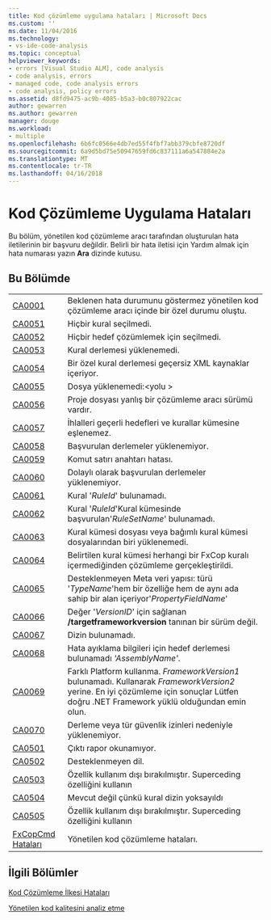 ```yaml
---
title: Kod çözümleme uygulama hataları | Microsoft Docs
ms.custom: ''
ms.date: 11/04/2016
ms.technology:
- vs-ide-code-analysis
ms.topic: conceptual
helpviewer_keywords:
- errors [Visual Studio ALM], code analysis
- code analysis, errors
- managed code, code analysis errors
- code analysis, policy errors
ms.assetid: d8fd9475-ac9b-4085-b5a3-b0c807922cac
author: gewarren
ms.author: gewarren
manager: douge
ms.workload:
- multiple
ms.openlocfilehash: 6b6fc0566e4db7ed55f4fbf7abb379cbfe8720df
ms.sourcegitcommit: 6a9d5bd75e50947659fd6c837111a6a547884e2a
ms.translationtype: MT
ms.contentlocale: tr-TR
ms.lasthandoff: 04/16/2018
---
```

# <a name="code-analysis-application-errors"></a>Kod Çözümleme Uygulama Hataları
Bu bölüm, yönetilen kod çözümleme aracı tarafından oluşturulan hata iletilerinin bir başvuru değildir. Belirli bir hata iletisi için Yardım almak için hata numarası yazın **Ara** dizinde kutusu.  
  
## <a name="in-this-section"></a>Bu Bölümde  
  
|||  
|-|-|  
|[CA0001](ca0001.md)|Beklenen hata durumunu göstermez yönetilen kod çözümleme aracı içinde bir özel durumu oluştu.|  
|[CA0051](ca0051.md)|Hiçbir kural seçilmedi.|  
|[CA0052](ca0052.md)|Hiçbir hedef çözümlemek için seçilmedi.|  
|[CA0053](ca0053.md)|Kural derlemesi yüklenemedi.|  
|[CA0054](ca0054.md)|Bir özel kural derlemesi geçersiz XML kaynaklar içeriyor.|  
|[CA0055](ca0055.md)|Dosya yüklenemedi:\<yolu >|  
|[CA0056](ca0056.md)|Proje dosyası yanlış bir çözümleme aracı sürümü vardır.|  
|[CA0057](ca0057.md)|İhlalleri geçerli hedefleri ve kurallar kümesine eşlenemez.|  
|[CA0058](ca0058.md)|Başvurulan derlemeler yüklenemiyor.|  
|[CA0059](ca0059.md)|Komut satırı anahtarı hatası.|  
|[CA0060](ca0060.md)|Dolaylı olarak başvurulan derlemeler yüklenemiyor.|  
|[CA0061](ca0061.md)|Kural '*RuleId*' bulunamadı.|  
|[CA0062](ca0062.md)|Kural '*RuleId*'Kural kümesinde başvurulan'*RuleSetName*' bulunamadı.|  
|[CA0063](ca0063.md)|Kural kümesi dosyası veya bağımlı kural kümesi dosyalarından biri yüklenemedi.|  
|[CA0064](ca0064.md)|Belirtilen kural kümesi herhangi bir FxCop kuralı içermediğinden çözümleme gerçekleştirildi.|  
|[CA0065](ca0065.md)|Desteklenmeyen Meta veri yapısı: türü '*TypeName*'hem bir özelliğe hem de aynı ada sahip bir alan içeriyor'*PropertyFieldName*'|  
|[CA0066](ca0066.md)|Değer '*VersionID*' için sağlanan **/targetframeworkversion** tanınan bir sürüm değil.|  
|[CA0067](ca0067.md)|Dizin bulunamadı.|  
|[CA0068](ca0068.md)|Hata ayıklama bilgileri için hedef derlemesi bulunamadı *'AssemblyName'*.|  
|[CA0069](ca0069.md)|Farklı Platform kullanma. *FrameworkVersion1* bulunamadı. Kullanarak *FrameworkVersion2* yerine. En iyi çözümleme için sonuçlar Lütfen doğru .NET Framework yüklü olduğundan emin olun.|  
|[CA0070](ca0070.md)|Derleme veya tür güvenlik izinleri nedeniyle yüklenemiyor.|  
|[CA0501](ca0501.md)|Çıktı rapor okunamıyor.|  
|[CA0502](ca0502.md)|Desteklenmeyen dil.|  
|[CA0503](ca0503.md)|Özellik kullanım dışı bırakılmıştır. Superceding özelliğini kullanın|  
|[CA0504](ca0504.md)|Mevcut değil çünkü kural dizin yoksayıldı|  
|[CA0505](ca0505.md)|Özellik kullanım dışı bırakılmıştır. Superceding özelliğini kullanın|  
|[FxCopCmd Hataları](fxcopcmd-errors.md)|Yönetilen kod çözümleme hataları.|  
  
## <a name="related-sections"></a>İlgili Bölümler  
 [Kod Çözümleme İlkesi Hataları](../code-quality/code-analysis-policy-errors.md)  
  
 [Yönetilen kod kalitesini analiz etme](../code-quality/analyzing-managed-code-quality-by-using-code-analysis.md)  
  
